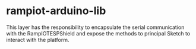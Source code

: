 # rampiot-arduino-lib
This layer has the responsibility to encapsulate the serial communication with the RampIOTESPShield and expose the methods to principal Sketch to interact with the platform.
